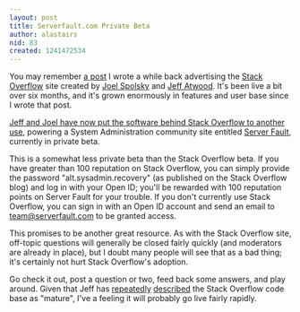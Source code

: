 ```yaml
---
layout: post
title: Serverfault.com Private Beta
author: alastairs
nid: 83
created: 1241472534
---
```

You may remember <a href="http://www.codebork.com/coding/2008/09/11/stack-overflow.html" title="Stack Overflow on Codebork">a post</a> I wrote a while back advertising the <a href="http://stackoverflow.com/" title="Stack Overflow">Stack Overflow</a> site created by <a href="http://www.joelonsoftware.com/" title="Joel on Software Blog">Joel Spolsky</a> and <a href="http://www.codinghorror.com" title="Coding Horror Blog">Jeff Atwood</a>.  It's been live a bit over six months, and it's grown enormously in features and user base since I wrote that post.  

<a href="http://blog.stackoverflow.com/2009/04/server-fault-private-beta-begins/" title="Server Fault Private Beta Begins">Jeff and Joel have now put the software behind Stack Overflow to another use</a>, powering a System Administration community site entitled <a href="http://serverfault.com" title="Server Fault">Server Fault</a>, currently in private beta.
<!--break-->
This is a somewhat less private beta than the Stack Overflow beta.  If you have greater than 100 reputation on Stack Overflow, you can simply provide the password "alt.sysadmin.recovery" (as published on the Stack Overflow blog) and log in with your Open ID; you'll be rewarded with 100 reputation points on Server Fault for your trouble.  If you don't currently use Stack Overflow, you can sign in with an Open ID account and send an email to team@serverfault.com to be granted access.  

This promises to be another great resource.  As with the Stack Overflow site, off-topic questions will generally be closed fairly quickly (and moderators are already in place), but I doubt many people will see that as a bad thing; it's certainly not hurt Stack Overflow's adoption.  

Go check it out, post a question or two, feed back some answers, and play around.  Given that Jeff has <a href="http://blog.stackoverflow.com/2009/03/it-stack-overflow-update-naming-is-hard/" title="IT Stack Overflow Update: Naming is Hard">repeatedly</a> <a href="http://blog.stackoverflow.com/2009/04/server-fault-private-beta-begins/" title="Server Fault Private Beta Begins">described</a> the Stack Overflow code base as "mature", I've a feeling it will probably go live fairly rapidly.
